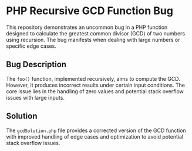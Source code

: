 # PHP Recursive GCD Function Bug

This repository demonstrates an uncommon bug in a PHP function designed to calculate the greatest common divisor (GCD) of two numbers using recursion. The bug manifests when dealing with large numbers or specific edge cases. 

## Bug Description
The `foo()` function, implemented recursively, aims to compute the GCD. However, it produces incorrect results under certain input conditions. The core issue lies in the handling of zero values and potential stack overflow issues with large inputs.

## Solution
The `gcdSolution.php` file provides a corrected version of the GCD function with improved handling of edge cases and optimization to avoid potential stack overflow issues.